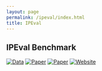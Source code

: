 ```yaml
---
layout: page
permalink: /ipeval/index.html
title: IPEval
---
```


## IPEval Benchmark
<a href="javascript:window.location='https://huggingface.co/datasets/Mathsion/IPEval';">![Data](https://img.shields.io/badge/IPEval-Data-{brightgreen})</a>
<a href="javascript:window.location='';">![Paper](https://img.shields.io/badge/IPEval-Paper-{red})</a>
<a href="javascript:window.location='https://github.com/Mathsion2/IPEval';">![Paper](https://img.shields.io/badge/IPEval-Github-{red})</a>
<a href="javascript:window.location='https://github.com/IPEval/IPEval.github.io';">![Website](https://img.shields.io/badge/IPEval-Website-{red})</a>



